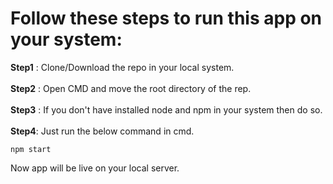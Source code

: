 # Follow these steps to run this app on your system: 

**Step1** : Clone/Download the repo in your local system.</br>
</br>
**Step2** : Open CMD and move the root directory of the rep. </br>
</br>
**Step3** : If you don't have installed node and npm in your system then do so. </br>
</br>
**Step4**: Just run the below command in cmd. </br>
```
npm start
```
Now app will be live on your local server. 

<blockquote class="imgur-embed-pub" lang="en" data-id="a/gZvw1BR" data-context="false" ><a href="//imgur.com/a/gZvw1BR"></a></blockquote><script async src="//s.imgur.com/min/embed.js" charset="utf-8"></script>

